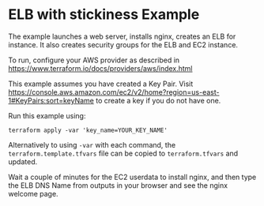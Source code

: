 # ELB with stickiness Example

The example launches a web server, installs nginx, creates an ELB for instance. It also creates security groups for the ELB and EC2 instance.

To run, configure your AWS provider as described in https://www.terraform.io/docs/providers/aws/index.html

This example assumes you have created a Key Pair. Visit
https://console.aws.amazon.com/ec2/v2/home?region=us-east-1#KeyPairs:sort=keyName
to create a key if you do not have one.

Run this example using:

    terraform apply -var 'key_name=YOUR_KEY_NAME'

Alternatively to using `-var` with each command, the `terraform.template.tfvars` file can be copied to `terraform.tfvars` and updated.

Wait a couple of minutes for the EC2 userdata to install nginx, and then type the ELB DNS Name from outputs in your browser and see the nginx welcome page.
